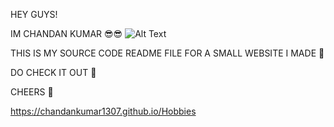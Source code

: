 HEY GUYS! 


IM CHANDAN KUMAR 😎😎
![Alt Text](https://media2.giphy.com/media/lOgu1OnjYF2GHBfRU4/giphy.gif?cid=ecf05e47ba0peevq72j1m61fgwwg5hja4dfpt6ktrgmslwo1&rid=giphy.gif)



THIS IS MY SOURCE CODE README FILE FOR A SMALL WEBSITE I MADE 🎉


DO CHECK IT OUT 🐧

CHEERS 🍻

https://chandankumar1307.github.io/Hobbies
